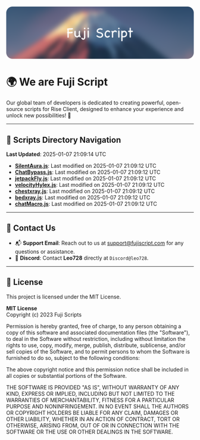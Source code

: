![Banner](.github/b.webp)

# 🌍 **We are Fuji Script**

Our global team of developers is dedicated to creating powerful, open-source scripts for Rise Client, designed to enhance your experience and unlock new possibilities! 🌟

---
<!-- SCRIPTS_NAVIGATION_START -->
## 📂 **Scripts Directory Navigation**

**Last Updated**: 2025-01-07 21:09:14 UTC

- **[SilentAura.js](scripts/SilentAura.js)**: Last modified on 2025-01-07 21:09:12 UTC
- **[ChatBypass.js](scripts/ChatBypass.js)**: Last modified on 2025-01-07 21:09:12 UTC
- **[jetpackFly.js](scripts/jetpackFly.js)**: Last modified on 2025-01-07 21:09:12 UTC
- **[velocityHylex.js](scripts/velocityHylex.js)**: Last modified on 2025-01-07 21:09:12 UTC
- **[chestxray.js](scripts/chestxray.js)**: Last modified on 2025-01-07 21:09:12 UTC
- **[bedxray.js](scripts/bedxray.js)**: Last modified on 2025-01-07 21:09:12 UTC
- **[chatMacro.js](scripts/chatMacro.js)**: Last modified on 2025-01-07 21:09:12 UTC

<!-- SCRIPTS_NAVIGATION_END -->

---

## 💬 **Contact Us**  
- 📬 **Support Email**: Reach out to us at [support@fujiscript.com](mailto:support@fujiscript.com) for any questions or assistance.  
- 💬 **Discord**: Contact **Leo728** directly at `Discord@leo728`.

---

## 📜 **License**

This project is licensed under the MIT License.  

**MIT License**  
Copyright (c) 2023 Fuji Scripts  

Permission is hereby granted, free of charge, to any person obtaining a copy of this software and associated documentation files (the "Software"), to deal in the Software without restriction, including without limitation the rights to use, copy, modify, merge, publish, distribute, sublicense, and/or sell copies of the Software, and to permit persons to whom the Software is furnished to do so, subject to the following conditions:  

The above copyright notice and this permission notice shall be included in all copies or substantial portions of the Software.  

THE SOFTWARE IS PROVIDED "AS IS", WITHOUT WARRANTY OF ANY KIND, EXPRESS OR IMPLIED, INCLUDING BUT NOT LIMITED TO THE WARRANTIES OF MERCHANTABILITY, FITNESS FOR A PARTICULAR PURPOSE AND NONINFRINGEMENT. IN NO EVENT SHALL THE AUTHORS OR COPYRIGHT HOLDERS BE LIABLE FOR ANY CLAIM, DAMAGES OR OTHER LIABILITY, WHETHER IN AN ACTION OF CONTRACT, TORT OR OTHERWISE, ARISING FROM, OUT OF OR IN CONNECTION WITH THE SOFTWARE OR THE USE OR OTHER DEALINGS IN THE SOFTWARE.  
